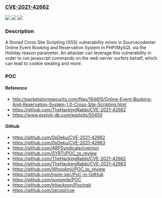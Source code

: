 ### [CVE-2021-42662](https://cve.mitre.org/cgi-bin/cvename.cgi?name=CVE-2021-42662)
![](https://img.shields.io/static/v1?label=Product&message=n%2Fa&color=blue)
![](https://img.shields.io/static/v1?label=Version&message=n%2Fa&color=blue)
![](https://img.shields.io/static/v1?label=Vulnerability&message=n%2Fa&color=brighgreen)

### Description

A Stored Cross Site Scripting (XSS) vulnerability exists in Sourcecodester Online Event Booking and Reservation System in PHP/MySQL via the Holiday reason parameter. An attacker can leverage this vulnerability in order to run javascript commands on the web server surfers behalf, which can lead to cookie stealing and more.

### POC

#### Reference
- http://packetstormsecurity.com/files/164615/Online-Event-Booking-And-Reservation-System-1.0-Cross-Site-Scripting.html
- https://github.com/TheHackingRabbi/CVE-2021-42662
- https://www.exploit-db.com/exploits/50450

#### Github
- https://github.com/0xDeku/CVE-2021-42662
- https://github.com/0xDeku/CVE-2021-42663
- https://github.com/ARPSyndicate/cvemon
- https://github.com/SYRTI/POC_to_review
- https://github.com/TheHackingRabbi/CVE-2021-42662
- https://github.com/TheHackingRabbi/CVE-2021-42663
- https://github.com/WhooAmii/POC_to_review
- https://github.com/nomi-sec/PoC-in-GitHub
- https://github.com/soosmile/POC
- https://github.com/trhacknon/Pocingit
- https://github.com/zecool/cve

